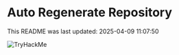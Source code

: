 # Auto Regenerate Repository

This README was last updated: 2025-04-09 11:07:50

 ![TryHackMe](https://tryhackme.com/badge/533634)